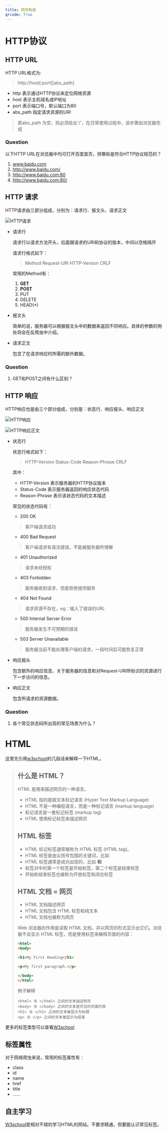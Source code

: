 ```yaml
---
title: 网页构成
qrcode: True
---
```

# HTTP协议

## HTTP URL

HTTP URL格式为:
>http://host[:port][abs_path]

* http 表示通过HTTP协议来定位网络资源
* host 表示主机域名或IP地址
* port 表示端口号，默认端口为80
* abs_path 指定请求资源的URI
> 若abs_path 为空，则必须给出'/'，在日常使用过程中，该步骤由浏览器完成

### Question

以下HTTP URL在浏览器中均可打开百度首页，但哪些是符合HTTP协议规范的？
1. www.baidu.com
1. http://www.baidu.com/
1. http://www.baidu.com:80
1. http://www.baidu.com:80/

## HTTP 请求

HTTP请求由三部分组成，分别为：请求行、报文头、请求正文

![HTTP请求](../img/Class3-1.png)

* 请求行

    请求行以请求方法开头，后面跟请求的URI和协议的版本，中间以空格隔开

    请求行格式如下：

    >Method Request-URI HTTP-Version CRLF

    常用的Method有：
    1. **GET**
    1. **POST**
    1. PUT
    1. DELETE
    1. HEAD(*)

* 报文头

    简单的说，服务器可以根据报文头中的数据来返回不同响应。具体的参数的用处将会在反爬虫中介绍。

* 请求正文

    包含了在请求响应时所需的额外数据。

### Question

1. GET和POST之间有什么区别？

## HTTP 响应

HTTP响应也是由三个部分组成，分别是：状态行、响应报头、响应正文

![HTTP响应](../img/Class3-2.png)

![HTTP响应正文](../img/Class3-3.png)

* 状态行

    状态行格式如下：
    >HTTP-Version Status-Code Reason-Phrase CRLF
    
    
    其中：
    * HTTP-Version 表示服务器的HTTP协议版本
    * Status-Code 表示服务器返回的响应状态代码
    * Reason-Phrase 表示该状态代码的文本描述

    常见的状态代码有：
    * 200 OK
    >客户端请求成功

    * 400 Bad Request
    >客户端请求有语法错误，不能被服务器所理解

    * 401 Unauthorized
    >请求未经授权

    * 403 Forbidden
    >服务器收到请求，但是拒绝提供服务

    * 404 Not Found
    >请求资源不存在，eg：输入了错误的URL

    * 500 Internal Server Error
    >服务器发生不可预期的错误

    * 503 Server Unavailable
    >服务器当前不能处理客户端的请求，一段时间后可能恢复正常

* 响应报头

    包含额外的响应信息、关于服务器的信息和对Request-URI所标识的资源进行下一步访问的信息。

* 响应正文

    包含所请求的资源数据。

### Question

1. 各个常见状态码所出现的常见场景为什么？

# HTML

这里先引用[w3school](http://www.w3school.com.cn/html/html_intro.asp)的几段话来解释一下HTML。

>## 什么是 HTML？
>
>HTML 是用来描述网页的一种语言。
>* HTML 指的是超文本标记语言 (Hyper Text Markup Language)
>* HTML 不是一种编程语言，而是一种标记语言 (markup language)
>* 标记语言是一套标记标签 (markup tag)
>* HTML 使用标记标签来描述网页
>
>## HTML 标签
>* HTML 标记标签通常被称为 HTML 标签 (HTML tag)。
>* HTML 标签是由尖括号包围的关键词，比如 <html>
>* HTML 标签通常是成对出现的，比如 <b> 和 </b>
>* 标签对中的第一个标签是开始标签，第二个标签是结束标签
>* 开始和结束标签也被称为开放标签和闭合标签
>
>## HTML 文档 = 网页
>
>* HTML 文档描述网页
>* HTML 文档包含 HTML 标签和纯文本
>* HTML 文档也被称为网页
>
>Web 浏览器的作用是读取 HTML 文档，并以网页的形式显示出它们。浏览器不会显示 HTML 标签，而是使用标签来解释页面的内容：
>``` html
><html>
><body>
>
><h1>My First Heading</h1>
>
><p>My first paragraph.</p>
>
></body>
></html>
>
>```
>例子解释
>```
><html> 与 </html> 之间的文本描述网页
><body> 与 </body> 之间的文本是可见的页面内容
><h1> 与 </h1> 之间的文本被显示为标题
><p> 与 </p> 之间的文本被显示为段落
>```

更多的标签类型可以查看[W3school](http://www.w3school.com.cn/tags/index.asp)

## 标签属性

对于网络爬虫来说，常用的标签属性有：
* class
* id
* name
* href
* title
* ……

## 自主学习

[W3school](http://www.w3school.com.cn/html/index.asp)是相对不错的学习HTML的网站。不要求精通，但要能认识常见标签。